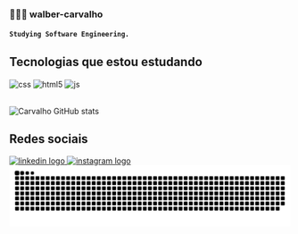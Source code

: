 
### 👩🏻‍💻 walber-carvalho

**`Studying Software Engineering.`**

## Tecnologias que estou estudando 

<div style="display: inline_block">
  <img align="center" alt="css" src="https://img.shields.io/badge/CSS3-1572B6?style=for-the-badge&logo=css3&logoColor=white" />
  <img align="center" alt="html5" src="https://img.shields.io/badge/HTML5-E34F26?style=for-the-badge&logo=html5&logoColor=white" />
  <img align="center" alt="js" src="https://img.shields.io/badge/JavaScript-F7DF1E?style=for-the-badge&logo=javascript&logoColor=black" />
</div><br/>



![Carvalho GitHub stats](https://github-readme-stats.vercel.app/api?username=walber-carvalho&show_icons=true&theme=highcontrast)


###

## Redes sociais
<div align="left">
 <a href="https://www.linkedin.com/in/walber-carvalho-b3303732a/" target="_blank" rel="noopener noreferrer">
    <img src="https://img.shields.io/static/v1?message=LinkedIn&logo=linkedin&label=&color=0077B5&logoColor=white&labelColor=&style=for-the-badge" height="35" alt="linkedin logo" />
  </a>
  <a href="https://www.instagram.com/wal.jc/" target="_blank" rel="noopener noreferrer">
    <img src="https://img.shields.io/static/v1?message=Instagram&logo=instagram&label=&color=E4405F&logoColor=white&labelColor=&style=for-the-badge" height="35" alt="instagram logo" />
  </a>

<picture align="center">
  <source media="(prefers-color-scheme: dark)" srcset="https://raw.githubusercontent.com/walber-carvalho/walber-carvalho/output/github-contribution-grid-snake-dark.svg">
  <source media="(prefers-color-scheme: light)" srcset="https://raw.githubusercontent.com/walber-carvalho/walber-carvalho/output/github-contribution-grid-snake-dark.svg">
  <img align="center" alt="github contribution grid snake animation" src="https://raw.githubusercontent.com/walber-carvalho/walber-carvalho/output/github-contribution-grid-snake.svg">
</picture>
